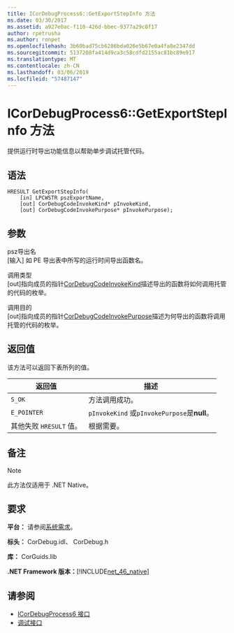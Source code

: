 ```yaml
---
title: ICorDebugProcess6::GetExportStepInfo 方法
ms.date: 03/30/2017
ms.assetid: a927e0ac-f110-426d-bbec-9377a29c8f17
author: rpetrusha
ms.author: ronpet
ms.openlocfilehash: 3b60bad75cb6286bda026e5b67e0a4fa8e2347dd
ms.sourcegitcommit: 5137208fa414d9ca3c58cdfd2155ac81bc89e917
ms.translationtype: MT
ms.contentlocale: zh-CN
ms.lasthandoff: 03/06/2019
ms.locfileid: "57487147"
---
```

# <a name="icordebugprocess6getexportstepinfo-method"></a>ICorDebugProcess6::GetExportStepInfo 方法
提供运行时导出功能信息以帮助单步调试托管代码。  
  
## <a name="syntax"></a>语法  
  
```  
HRESULT GetExportStepInfo(  
    [in] LPCWSTR pszExportName,   
    [out] CorDebugCodeInvokeKind* pInvokeKind,   
    [out] CorDebugCodeInvokePurpose* pInvokePurpose);  
```  
  
## <a name="parameters"></a>参数  
 psz导出名  
 [输入] 如 PE 导出表中所写的运行时间导出函数名。  
  
 调用类型  
 [out]指向成员的指针[CorDebugCodeInvokeKind](../../../../docs/framework/unmanaged-api/debugging/cordebugcodeinvokekind-enumeration.md)描述导出的函数将如何调用托管的代码的枚举。  
  
 调用目的  
 [out]指向成员的指针[CorDebugCodeInvokePurpose](../../../../docs/framework/unmanaged-api/debugging/cordebugcodeinvokepurpose-enumeration.md)描述为何导出的函数将调用托管的代码的枚举。  
  
## <a name="return-value"></a>返回值  
 该方法可以返回下表所列的值。  
  
|返回值|描述|  
|------------------|-----------------|  
|`S_OK`|方法调用成功。|  
|`E_POINTER`|`pInvokeKind` 或`pInvokePurpose`是**null**。|  
|其他失败 `HRESULT` 值。|根据需要。|  
  
## <a name="remarks"></a>备注  
  
> [!NOTE]
>  此方法仅适用于 .NET Native。  
  
## <a name="requirements"></a>要求  
 **平台：** 请参阅[系统需求](../../../../docs/framework/get-started/system-requirements.md)。  
  
 **标头：** CorDebug.idl、 CorDebug.h  
  
 **库：** CorGuids.lib  
  
 **.NET Framework 版本：**[!INCLUDE[net_46_native](../../../../includes/net-46-native-md.md)]  
  
## <a name="see-also"></a>请参阅
- [ICorDebugProcess6 接口](../../../../docs/framework/unmanaged-api/debugging/icordebugprocess6-interface.md)
- [调试接口](../../../../docs/framework/unmanaged-api/debugging/debugging-interfaces.md)
